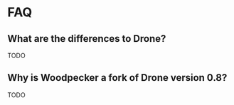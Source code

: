 # FAQ

## What are the differences to Drone?

TODO
## Why is Woodpecker a fork of Drone version 0.8?

TODO
